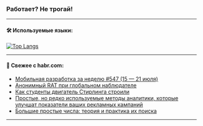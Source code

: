 ### Работает? Не трогай!

---
<!--
#### 🛠️ Technical stack:

![Java](https://img.shields.io/badge/Java-informational?logo=Oracle&style=flat&logoColor=white&color=FF4500)
![Kotlin](https://img.shields.io/badge/Kotlin-informational?logo=Kotlin&style=flat&logoColor=white&color=774D97)
![TS](https://img.shields.io/badge/TypeScript-informational?logo=typeScript&style=flat&logoColor=black&color=017acc)
![Python](https://img.shields.io/badge/Python-informational?logo=Python&style=flat&logoColor=black&color=ffdd54) <br>
![Spring](https://img.shields.io/badge/Spring-informational?logo=Spring&style=flat&logoColor=white&color=6DB33F) 
![SpringBoot](https://img.shields.io/badge/SpringBoot-informational?logo=SpringBoot&style=flat&logoColor=white&color=6DB33F)
![Nest](https://img.shields.io/badge/NestJS-informational?logo=NestJS&style=flat&logoColor=white&color=E0234E) 
![NodeJS](https://img.shields.io/badge/NodeJS-informational?logo=node.js&style=flat&logoColor=white&color=70A760)<br>
![PostgreSQL](https://img.shields.io/badge/PostgreSQL-informational?logo=PostgreSQL&style=flat&logoColor=white&color=DAA520)
![MongoDB](https://img.shields.io/badge/MongoDB-informational?logo=MongoDB&style=flat&logoColor=white&color=870000)
![Apache](https://img.shields.io/badge/Apache-informational?logo=apache&style=flat&logoColor=white&color=f74e28)

___ 
-->

#### 🛠️ Используемые языки:

[![Top Langs](https://github-readme-stats-u2qms2cxw-advtsettinggmailcoms-projects.vercel.app/api/top-langs/?username=zloylis&langs_count=10&hide_title=true&title_color=e6edf3&size_weight=0.5&count_weight=0.5&layout=compact&hide_progress=true&hide_border=true&theme=dracula)](https://github.com/zloylis)

<!---


####  :octocat:&nbsp;&nbsp; Статистика:

![GitHub stats](https://github-readme-stats-u2qms2cxw-advtsettinggmailcoms-projects.vercel.app/api?username=zloylis&show_icons=true&hide_border=true&theme=dracula&title_color=e6edf3&include_all_commits=true&count_private=true&hide_rank=false&hide_title=true&rank_icon=github)
-->
---

#### 💬 Свежее с habr.com:

<!-- BLOG-POST-LIST:START -->
- [Мобильная разработка за неделю #547 &lpar;15 — 21 июля&rpar;](https://habr.com/ru/companies/productivity_inside/articles/830374/?utm_source=habrahabr&utm_medium=rss&utm_campaign=830374)
- [Анонимный RAT при глобальном наблюдателе](https://habr.com/ru/articles/830130/?utm_source=habrahabr&utm_medium=rss&utm_campaign=830130)
- [Как студенты двигатель Стирлинга строили](https://habr.com/ru/articles/830352/?utm_source=habrahabr&utm_medium=rss&utm_campaign=830352)
- [Простые, но редко используемые методы аналитики, которые улучшат показатели ваших рекламных кампаний](https://habr.com/ru/articles/830322/?utm_source=habrahabr&utm_medium=rss&utm_campaign=830322)
- [Большие простые числа: теория и практика их поиска](https://habr.com/ru/articles/830304/?utm_source=habrahabr&utm_medium=rss&utm_campaign=830304)
<!-- BLOG-POST-LIST:END -->

---
